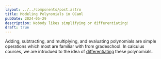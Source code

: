 ```yaml
---
layout: ../../components/post.astro
title: Modeling Polynomials in OCaml
pubDate: 2024-05-29
description: Nobody likes simplifying or differentiating!
draft: true
---
```

Adding, subtracting, and multiplying, and evaluating
polynomials are simple operations which most are familiar with from
gradeschool. In calculus courses, we are introdued to the idea of [differentiating](https://web.mit.edu/wwmath/calculus/differentiation/polynomials.html) these polynomials.